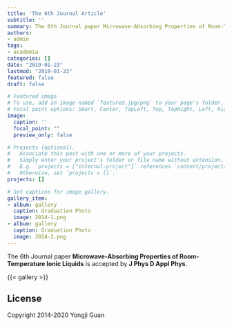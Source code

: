 ```yaml
---
title: 'The 6th Journal Article'
subtitle: ''
summary: The 6th Journal paper Microwave-Absorbing Properties of Room-Temperature Ionic Liquids is accepted by J Phys D Appl Phys.
authors:
- admin
tags:
- academia
categories: []
date: "2019-01-23"
lastmod: "2019-01-23"
featured: false
draft: false

# Featured image
# To use, add an image named `featured.jpg/png` to your page's folder.
# Focal point options: Smart, Center, TopLeft, Top, TopRight, Left, Right, BottomLeft, Bottom, BottomRight
image:
  caption: ''
  focal_point: ""
  preview_only: false

# Projects (optional).
#   Associate this post with one or more of your projects.
#   Simply enter your project's folder or file name without extension.
#   E.g. `projects = ["internal-project"]` references `content/project/deep-learning/index.md`.
#   Otherwise, set `projects = []`.
projects: []

# Set captions for image gallery.
gallery_item:
- album: gallery
  caption: Graduation Photo
  image: 2014-1.png
- album: gallery
  caption: Graduation Photo
  image: 2014-2.png
---
```


The 6th Journal paper **Microwave-Absorbing Properties of Room-Temperature Ionic Liquids** is accepted by **J Phys D Appl Phys**.

{{< gallery >}}

## License

Copyright 2014-2020 Yongji Guan

